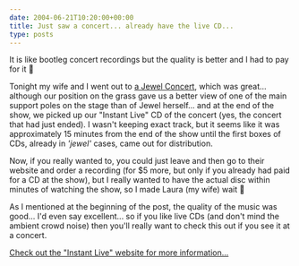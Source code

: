 ```yaml
---
date: 2004-06-21T10:20:00+00:00
title: Just saw a concert... already have the live CD...
type: posts
---
```

It is like bootleg concert recordings but the quality is better and I had to pay for it 🙂

Tonight my wife and I went out to [a Jewel Concert](https://www.instantliveconcerts.com/bands_main.php3?id=192), which was great... although our position on the grass gave us a better view of one of the main support poles on the stage than of Jewel herself... and at the end of the show, we picked up our "Instant Live" CD of the concert (yes, the concert that had just ended). I wasn't keeping exact track, but it seems like it was approximately 15 minutes from the end of the show until the first boxes of CDs, already in _'jewel'_ cases, came out for distribution.

Now, if you really wanted to, you could just leave and then go to their website and order a recording (for $5 more, but only if you already had paid for a CD at the show), but I really wanted to have the actual disc within minutes of watching the show, so I made Laura (my wife) wait 🙂

As I mentioned at the beginning of the post, the quality of the music was good... I'd even say excellent... so if you like live CDs (and don't mind the ambient crowd noise) then you'll really want to check this out if you see it at a concert.

[Check out the "Instant Live" website for more information...](https://www.instantliveconcerts.com/bands_main.php3?id=192)
